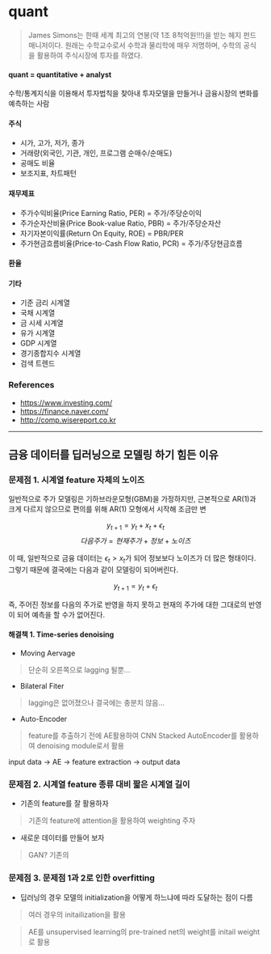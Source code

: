 # quant

> James Simons는 한때 세계 최고의 연봉(약 1조 8척억원!!!)을 받는 헤지 펀드 매니저이다. 원래는 수학교수로서 수학과 물리학에 매우 저명하며, 수학의 공식을 활용하여 주식시장에 투자를 하였다.

#### quant = quantitative + analyst

수학/통계지식을 이용해서 투자법칙을 찾아내 투자모델을 만들거나 금융시장의 변화를 예측하는 사람



#### 주식
* 시가, 고가, 저가, 종가
* 거래량(외국인, 기관, 개인, 프로그램 순매수/순매도)
* 공매도 비율
* 보조지표, 차트패턴

#### 재무제표
* 주가수익비율(Price Earning Ratio, PER) = 주가/주당순이익
* 주가순자산비율(Price Book-value Ratio, PBR) = 주가/주당순자산
* 자기자본이익률(Return On Equity, ROE) = PBR/PER
* 주가현금흐름비율(Price-to-Cash Flow Ratio, PCR) = 주가/주당현금흐름

#### 환율

#### 기타
* 기준 금리 시계열
* 국채 시계열
* 금 시세 시계열
* 유가 시계열
* GDP 시계열
* 경기종합지수 시계열
* 검색 트렌드

### References
* https://www.investing.com/
* https://finance.naver.com/
* http://comp.wisereport.co.kr

------------------------------------------------------------------------------------------------------------
## 금융 데이터를 딥러닝으로 모델링 하기 힘든 이유 

### 문제점 1. 시계열 feature 자체의 노이즈
일반적으로 주가 모델링은 기하브라운모형(GBM)을 가정하지만, 근본적으로 AR(1)과 크게 다르지 않으므로 편의를 위해 AR(1) 모형에서 시작해 조금만 변

$$ y_{t+1} = y_t + x_t + \epsilon_t $$
$$ 다음 주가 = 현재 주가 + 정보 + 노이즈 $$

이 때, 일반적으로 금융 데이터는 $\epsilon_t > x_t$가 되어 정보보다 노이즈가 더 많은 형태이다.
그렇기 때문에 결국에는 다음과 같이 모델링이 되어버린다.

$$ y_{t+1} = y_t + \epsilon_t $$


즉, 주어진 정보를 다음의 주가로 반영을 하지 못하고 현재의 주가에 대한 그대로의 반영이 되어 예측을 할 수가 없어진다.

#### 해결책 1. Time-series denoising

* Moving Aervage
> 단순히 오른쪽으로 lagging 될뿐...

* Bilateral Fiter
> lagging은 없어졌으나 결국에는 충분치 않음...

* Auto-Encoder
> feature를 추출하기 전에 AE활용하여 CNN Stacked AutoEncoder를 활용하여 denoising module로서 활용

input data -> AE -> feature extraction -> output data
 

### 문제점 2. 시계열 feature 종류 대비 짧은 시계열 길이

* 기존의 feature를 잘 활용하자
> 기존의 feature에 attention을 활용하여 weighting 주자

* 새로운 데이터를 만들어 보자
> GAN? 기존의 


### 문제점 3. 문제점 1과 2로 인한 overfitting
* 딥러닝의 경우 모델의 initialization을 어떻게 하느냐에 따라 도달하는 점이 다름
> 여러 경우의 initailization을 활용

> AE를 unsupervised learning의 pre-trained net의 weight를 initail weight로 활용


